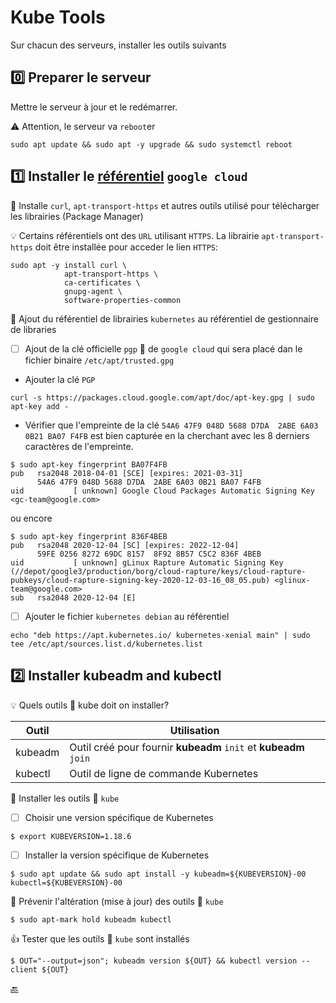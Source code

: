 # Kube Tools

Sur chacun des serveurs, installer les outils suivants

## :zero: Preparer le serveur

Mettre le serveur à jour et le redémarrer.

:warning: Attention, le serveur va `reboot`er

```
sudo apt update && sudo apt -y upgrade && sudo systemctl reboot
```

## :one: Installer le [référentiel](https://docs.docker.com/engine/install/ubuntu/#install-using-the-repository) `google cloud`

:round_pushpin: Installe `curl`, `apt-transport-https` et autres outils utilisé pour télécharger les librairies (Package Manager)

:bulb: Certains référentiels ont des `URL` utilisant `HTTPS`. La librairie `apt-transport-https` doit être installée pour acceder le lien `HTTPS`:

```
sudo apt -y install curl \
            apt-transport-https \
            ca-certificates \
            gnupg-agent \
            software-properties-common
```

:round_pushpin: Ajout du référentiel de librairies `kubernetes` au référentiel de gestionnaire de libraries  

- [ ] Ajout de la clé officielle `pgp` :key: de `google cloud` qui sera placé dan le fichier binaire `/etc/apt/trusted.gpg`

* Ajouter la clé `PGP`

```
curl -s https://packages.cloud.google.com/apt/doc/apt-key.gpg | sudo apt-key add -
```

* Vérifier que l'empreinte de la clé `54A6 47F9 048D 5688 D7DA  2ABE 6A03 0B21 BA07 F4FB` est bien capturée en la cherchant avec les 8 derniers caractères de l'empreinte.

```
$ sudo apt-key fingerprint BA07F4FB
pub   rsa2048 2018-04-01 [SCE] [expires: 2021-03-31]
      54A6 47F9 048D 5688 D7DA  2ABE 6A03 0B21 BA07 F4FB
uid           [ unknown] Google Cloud Packages Automatic Signing Key <gc-team@google.com>
```

ou encore 

```
$ sudo apt-key fingerprint 836F4BEB
pub   rsa2048 2020-12-04 [SC] [expires: 2022-12-04]
      59FE 0256 8272 69DC 8157  8F92 8B57 C5C2 836F 4BEB
uid           [ unknown] gLinux Rapture Automatic Signing Key (//depot/google3/production/borg/cloud-rapture/keys/cloud-rapture-pubkeys/cloud-rapture-signing-key-2020-12-03-16_08_05.pub) <glinux-team@google.com>
sub   rsa2048 2020-12-04 [E]
```

- [ ] Ajouter le fichier `kubernetes debian` au référentiel

```
echo "deb https://apt.kubernetes.io/ kubernetes-xenial main" | sudo tee /etc/apt/sources.list.d/kubernetes.list
```

## :two: Installer **kubeadm** and **kubectl**

:bulb: Quels outils :ice_cube: kube doit on installer? 

| Outil   | Utilisation                                                      |
|---------|------------------------------------------------------------------|
| kubeadm | Outil créé pour fournir **kubeadm** `init` et **kubeadm** `join` |
| kubectl | Outil de ligne de commande Kubernetes                            |

:round_pushpin: Installer les outils :ice_cube: `kube`

- [ ] Choisir une version spécifique de Kubernetes

```
$ export KUBEVERSION=1.18.6
``` 

- [ ] Installer la version spécifique de Kubernetes

```
$ sudo apt update && sudo apt install -y kubeadm=${KUBEVERSION}-00 kubectl=${KUBEVERSION}-00
```

:round_pushpin: Prévenir l'altération (mise à jour) des outils :ice_cube: `kube`

```
$ sudo apt-mark hold kubeadm kubectl
```

:+1: Tester que les outils :ice_cube: `kube` sont installés

```
$ OUT="--output=json"; kubeadm version ${OUT} && kubectl version --client ${OUT}
```

[:back:](../#round_pushpin-installation-des-outils)
